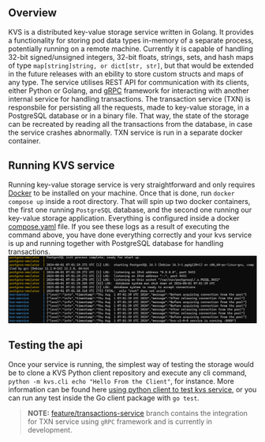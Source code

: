 ## Overview
KVS is a distributed key-value storage service written in Golang. It provides a functionality for storing pod data types in-memory of a separate process, potentially running on a remote machine. Currently it is capable of handling 32-bit signed/unsigned integers, 32-bit floats, strings, sets, and hash maps of type `map[string]string, or dict[str, str]`, but that would be extended in the future releases with an ebility to store custom structs and maps of any type. The service utilises REST API for communication with its clients, either Python or Golang, and [gRPC](https://grpc.io/) framework for interacting with another internal service for handling transactions. The transaction service (TXN) is responsbile for persisting all the requests, made to key-value storage, in a PostgreSQL database or in a binary file. That way, the state of the storage can be recreated by reading all the transactions from the database, in case the service crashes abnormally. TXN service is run in a separate docker container. 

## Running KVS service
Running key-value storage service is very straightforward and only requires [Docker](https://www.docker.com/products/docker-desktop/) to be installed on your machine. Once that is done, run `docker compose up` inside a root directory. That will spin up two docker containers, the first one running `PostgreSQL` database, and the second one running our key-value storage application. Everything is configured inside a docker [compose.yaml](https://github.com/isnastish/kvs/blob/master/compose.yaml) file.
If you see these logs as a result of executing the command above, you have done everything correctly and your kvs service is up and running together with PostgreSQL database for handling transactions.
![alt text](image.png)

## Testing the api
Once your service is running, the simplest way of testing the storage would be to clone a KVS Python client repository and execute any cli command, `python -m kvs.cli echo "Hello From the Client"`, for instance. More information can be found here [using python client to test kvs service](https://github.com/isnastish/kvs-python-client), or you can run any test inside the Go client package with `go test`.



> **NOTE:** [feature/transactions-service](https://github.com/isnastish/kvs/tree/feature/transactions-service?tab=readme-ov-file) branch contains the integration for TXN service using `gRPC` framework and is currently in development.